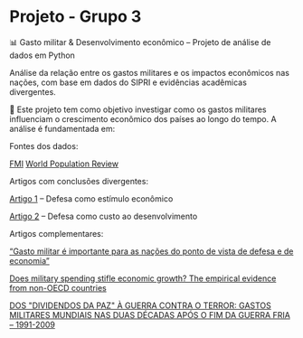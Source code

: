 # Projeto - Grupo 3


📊 Gasto militar & Desenvolvimento econômico – Projeto de análise de dados em Python

Análise da relação entre os gastos militares e os impactos econômicos nas nações, com base em dados do SIPRI e evidências acadêmicas divergentes.

🧠 Este projeto tem como objetivo investigar como os gastos militares influenciam o crescimento econômico dos países ao longo do tempo. A análise é fundamentada em:

Fontes dos dados:

[FMI](https://data.imf.org/en/Data-Explorer?datasetUrn=IMF.RES:WEO(6.0.0)&INDICATOR=NGDP_RPCH)
[World Population Review](https://worldpopulationreview.com/country-rankings/military-spending-by-country)

Artigos com conclusões divergentes:

[Artigo 1](https://bdex.eb.mil.br/jspui/bitstream/123456789/10144/1/MO%206506%20-%20RAFAEL%20Ferreira%20de%20Souza.pdf) – Defesa como estímulo econômico

[Artigo 2](https://www.tandfonline.com/doi/full/10.1080/10242694.2023.2259651#d1e747) – Defesa como custo ao desenvolvimento

Artigos complementares:

[“Gasto militar é importante para as nações do ponto de vista de defesa e de economia”](https://jornal.usp.br/atualidades/gasto-militar-e-importante-para-as-nacoes-do-ponto-de-vista-de-defesa-e-de-economia/)

[Does military spending stifle economic growth? The empirical evidence from non-OECD countries](https://pmc.ncbi.nlm.nih.gov/articles/PMC7779781/)

[DOS "DIVIDENDOS DA PAZ" À GUERRA
CONTRA O TERROR: GASTOS MILITARES
MUNDIAIS NAS DUAS DÉCADAS APÓS O
FIM DA GUERRA FRIA – 1991-2009 ](https://portalantigo.ipea.gov.br/agencia/images/stories/PDFs/TDs/td_1754.pdf)